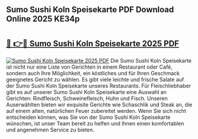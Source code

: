 ## Sumo Sushi Koln Speisekarte PDF Download Online 2025 KE34p

# <h2><a href="http://gc710s.nevu.top/?p=Sumo+Sushi+Koln+Speisekarte">🔗 👉🔴 Sumo Sushi Koln Speisekarte 2025 PDF</a></h2>

[![Sumo Sushi Koln Speisekarte 2025 PDF](https://i.imgur.com/dBaPXMq.png)](http://gc710s.nevu.top/?p=Sumo+Sushi+Koln+Speisekarte)
Die Sumo Sushi Koln Speisekarte ist nicht nur eine Liste von Gerichten in einem Restaurant oder Café, sondern auch Ihre Möglichkeit, ein köstliches und für Ihren Geschmack geeignetes Gericht zu wählen. Es gibt viele leichte und frische Salate auf der Sumo Sushi Koln Speisekarte unseres Restaurants. Für Fleischliebhaber gibt es auf unserer Sumo Sushi Koln Speisekarte eine Auswahl an Gerichten: Rindfleisch, Schweinefleisch, Huhn und Fisch. Unseren Auserwählten bieten wir exquisite Gerichte wie Schaschlik und Steak an, die auf einem alten, natürlichen Feuer zubereitet werden. Wenn Sie sich nicht entscheiden können, was Sie von der Sumo Sushi Koln Speisekarte wünschen, ist unser Team bereit zu helfen und Ihnen einen komfortablen und angenehmen Service zu bieten.
